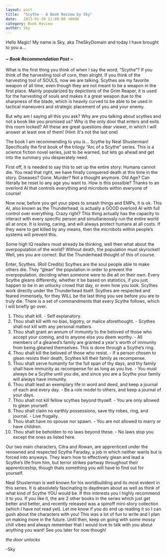 ```yaml
---
layout: post
title:  "Scythe - A Book Review by Sky"
date:   2023-01-30 21:00:00 +0000
category: Book Review
author: Sky
---
```


Hello Magic! My name is Sky, aka TheSkyDomain and today I have brought to you a…
#### *~ Book Recommendation Post ~*

What is the first thing you think of when I say the word, “Scythe”? If you think of the harvesting tool of corn, then alright. If you think of the harvesting tool of SOULS, now we are talking. Scythes are my favorite weapon of all time, even though they are not meant to be a weapon in the first place. Mainly popularized by depictions of the Grim Reaper, it is used for the harvesting of souls and makes it a great weapon due to the sharpness of the blade, which is heavily curved to be able to be used in tactical maneuvers and strategic placement of you and your enemy.

But why am I saying all this you ask? Why are you talking about scythes and not a book like you promised us? Why is the only door that enters and exits this room locked? All these are great questions dear viewer, in which I will answer at least one of them! (Hint: It's not the last one)

The book I am recommending to you is… Scythe by Neal Shusterman! Specifically the first book of the trilogy “Arc of a Scythe” series. This is a science fiction novel series, just to be warned, but lets go ahead and get into the summary you desperately need.

First off, it is needed to say this to set up the entire story: Humans cannot die. You read that right, we have finally conquered death at this time in the story. Diseases? Gone. Murder? Not a thought anymore. Old Age? Can literally be reset to any age you want to. How is this possible? Thanks to an overlord AI that controls everything and microbots within everyone of course!

Now now, before you get your pipes to smash things and EMPs, it is ok. This AI, also known as the Thunderhead, is actually a GOOD overlord AI with full control over everything. Crazy right? This thing actually has the capacity to interact with every specific person and simultaneously run the entire world all at once. It is loving, caring, and will always protect humans at all costs. If they were to get killed by any means, then the microbots within people’s systems will prevent this. 

Some high IQ readers must already be thinking, well then what about the overpopulation of the world? Without death, the population must skyrocket! Well, yes you are correct. But the Thunderhead thought of this of course.

Enter, Scythes. (Roll Credits) Scythes are the soul people able to make others die. They “glean” the population in order to prevent the overpopulation, deciding when someone were to die all on their own. Every Scythe gleans differently, whether it be based on statistics, if you just happen to be in an unlucky crowd that day, or even how you look. Scythes work directly under the Thunderhead itself. Scythes are respected and feared immensely, for they WILL be the last thing you see before you are to truly die. There is a set of commandments that every Scythe follows, which I will briefly go over.

1. Thou shalt kill. - Self explanatory.
2. Thou shalt kill with no bias, bigotry, or malice aforethought. - Scythes shall not kill with any personal matters.
3. Thou shalt grant an annum of immunity to the beloved of those who accept your coming, and to anyone else you deem worthy. - All members of a gleaned’s family are granted a year's worth of immunity from being gleaned themselves. This is done through a Scythe’s ring.
4. Thou shalt kill the beloved of those who resist. - If a person chosen to glean resists their death, Scythes kill their family as recompense.
5. Thou shalt serve humanity for the full span of thy days, and thy family shall have immunity as recompense for as long as you live. - You must always be a Scythe until you die, and since you are a Scythe your family will always have immunity.
6. Thou shalt lead an exemplary life in word and deed, and keep a journal of each and every day. - Be a role model to others, and keep a journal of your days.
7. Thou shalt not kill fellow scythes beyond thyself. - You are only allowed to glean yourself. 
8. Thou shalt claim no earthly possessions, save thy robes, ring, and journal. - Live frugally. 
9. Thou shalt have no spouse nor spawn. - You are not allowed to marry or have children.
10. Thou shalt be beholden to no laws beyond these. - No laws stop you except the ones as listed here.

Our two main characters, Citra and Rowan, are apprenticed under the renowned and respected Scythe Faraday, a job in which neither wants but is forced into anyways. They learn how to effectively glean and lead a Scythe’s life from him, but terror strikes partway throughout their apprenticeship, though thats something you will have to find out for yourself.

Neal Shusterman is well known for his worldbuilding and its most evident in this series. It is absolutely fascinating to daydream about as well as think of what kind of Scythe YOU would be. If this interests you I highly recommend it to you. If you like it, the are 2 other books in the series which just get better and better, and recently released was a spinoff mini-story collection (which I have not read yet). Let me know if you do end up reading it so I can gush about the characters with you! This was a lot of fun to write and I plan on making more in the future. Until then, keep on going with some mossy chill vibes and always remember that I would love to talk with you about anything you want! See you later for now though!

*the door unlocks*

-Sky
